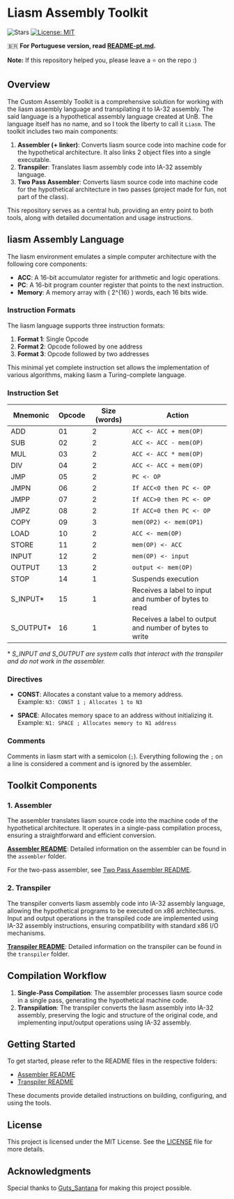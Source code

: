 # Liasm Assembly Toolkit

![Stars](https://img.shields.io/github/stars/yantavares/custom-assembly-toolkit)
[![License: MIT](https://img.shields.io/badge/license-MIT-blue.svg)](https://opensource.org/licenses/MIT)

:brazil: **For Portuguese version, read [README-pt.md](README-pt.md).**

**Note:** If this repository helped you, please leave a :star: on the repo :)

## Overview

The Custom Assembly Toolkit is a comprehensive solution for working with the liasm assembly language and transpilating it to IA-32 assembly. The said language is a hypothetical assembly language created at UnB. The language itself has no name, and so I took the liberty to call it `Liasm`. The toolkit includes two main components:

1. **Assembler (+ linker)**: Converts liasm source code into machine code for the hypothetical architecture. It also links 2 object files into a single executable.
2. **Transpiler**: Translates liasm assembly code into IA-32 assembly language.
3. **Two Pass Assembler**: Converts liasm source code into machine code for the hypothetical architecture in two passes (project made for fun, not part of the class).

This repository serves as a central hub, providing an entry point to both tools, along with detailed documentation and usage instructions.

## liasm Assembly Language

The liasm environment emulates a simple computer architecture with the following core components:

- **ACC**: A 16-bit accumulator register for arithmetic and logic operations.
- **PC**: A 16-bit program counter register that points to the next instruction.
- **Memory**: A memory array with \( 2^{16} \) words, each 16 bits wide.

### Instruction Formats

The liasm language supports three instruction formats:

1. **Format 1**: Single Opcode
2. **Format 2**: Opcode followed by one address
3. **Format 3**: Opcode followed by two addresses

This minimal yet complete instruction set allows the implementation of various algorithms, making liasm a Turing-complete language.

### Instruction Set

| Mnemonic   | Opcode | Size (words) | Action                                                  |
|------------|--------|--------------|---------------------------------------------------------|
| ADD        | 01     | 2            | `ACC <- ACC + mem(OP)`                                  |
| SUB        | 02     | 2            | `ACC <- ACC - mem(OP)`                                  |
| MUL        | 03     | 2            | `ACC <- ACC * mem(OP)`                                  |
| DIV        | 04     | 2            | `ACC <- ACC ÷ mem(OP)`                                  |
| JMP        | 05     | 2            | `PC <- OP`                                              |
| JMPN       | 06     | 2            | `If ACC<0 then PC <- OP`                                |
| JMPP       | 07     | 2            | `If ACC>0 then PC <- OP`                                |
| JMPZ       | 08     | 2            | `If ACC=0 then PC <- OP`                                |
| COPY       | 09     | 3            | `mem(OP2) <- mem(OP1)`                                  |
| LOAD       | 10     | 2            | `ACC <- mem(OP)`                                        |
| STORE      | 11     | 2            | `mem(OP) <- ACC`                                        |
| INPUT      | 12     | 2            | `mem(OP) <- input`                                      |
| OUTPUT     | 13     | 2            | `output <- mem(OP)`                                     |
| STOP       | 14     | 1            | Suspends execution                                      |
| S_INPUT*   | 15     | 1            | Receives a label to input and number of bytes to read   |
| S_OUTPUT*  | 16     | 1            | Receives a label to output and number of bytes to write |

\* *S_INPUT and S_OUTPUT are system calls that interact with the transpiler and do not work in the assembler.*

### Directives

- **CONST**: Allocates a constant value to a memory address.  
  Example: `N3: CONST 1 ; Allocates 1 to N3`

- **SPACE**: Allocates memory space to an address without initializing it.  
  Example: `N1: SPACE ; Allocates memory to N1 address`

### Comments

Comments in liasm start with a semicolon (`;`). Everything following the `;` on a line is considered a comment and is ignored by the assembler.

## Toolkit Components

### 1. Assembler
The assembler translates liasm source code into the machine code of the hypothetical architecture. It operates in a single-pass compilation process, ensuring a straightforward and efficient conversion.

**[Assembler README](assembler/README.md)**: Detailed information on the assembler can be found in the `assembler` folder.

For the two-pass assembler, see [Two Pass Assembler README](two-pass-assembler/README.md).

### 2. Transpiler
The transpiler converts liasm assembly code into IA-32 assembly language, allowing the hypothetical programs to be executed on x86 architectures. Input and output operations in the transpiled code are implemented using IA-32 assembly instructions, ensuring compatibility with standard x86 I/O mechanisms.

**[Transpiler README](transpiler/README.md)**: Detailed information on the transpiler can be found in the `transpiler` folder.

## Compilation Workflow

1. **Single-Pass Compilation**: The assembler processes liasm source code in a single pass, generating the hypothetical machine code.
2. **Transpilation**: The transpiler converts the liasm assembly into IA-32 assembly, preserving the logic and structure of the original code, and implementing input/output operations using IA-32 assembly.

## Getting Started

To get started, please refer to the README files in the respective folders:

- [Assembler README](assembler/README.md)
- [Transpiler README](transpiler/README.md)

These documents provide detailed instructions on building, configuring, and using the tools.

## License

This project is licensed under the MIT License. See the [LICENSE](LICENSE) file for more details.


## Acknowledgments

Special thanks to [Guts_Santana](https://github.com/Guts-Santana) for making this project possible.

